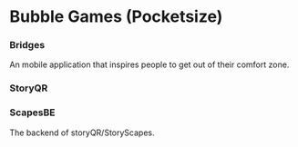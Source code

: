 # Bubble Games (Pocketsize)

### Bridges

An mobile application that inspires people to get out of their comfort zone.

### StoryQR

### ScapesBE

The backend of storyQR/StoryScapes.

